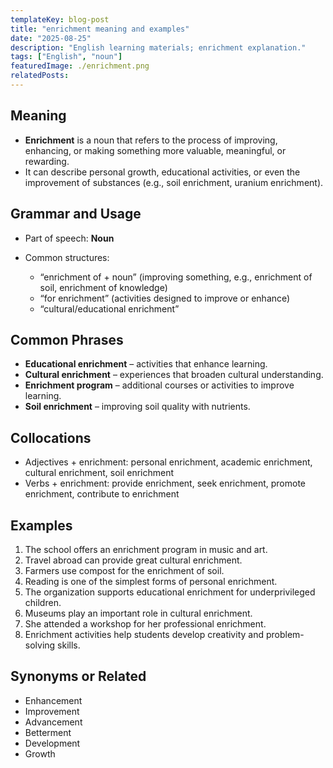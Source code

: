 ```yaml
---
templateKey: blog-post
title: "enrichment meaning and examples"
date: "2025-08-25"
description: "English learning materials; enrichment explanation."
tags: ["English", "noun"]
featuredImage: ./enrichment.png
relatedPosts:
---
```


## Meaning

- **Enrichment** is a noun that refers to the process of improving, enhancing, or making something more valuable, meaningful, or rewarding.
- It can describe personal growth, educational activities, or even the improvement of substances (e.g., soil enrichment, uranium enrichment).

## Grammar and Usage

- Part of speech: **Noun**
- Common structures:

  - “enrichment of + noun” (improving something, e.g., enrichment of soil, enrichment of knowledge)
  - “for enrichment” (activities designed to improve or enhance)
  - “cultural/educational enrichment”

## Common Phrases

- **Educational enrichment** – activities that enhance learning.
- **Cultural enrichment** – experiences that broaden cultural understanding.
- **Enrichment program** – additional courses or activities to improve learning.
- **Soil enrichment** – improving soil quality with nutrients.

## Collocations

- Adjectives + enrichment: personal enrichment, academic enrichment, cultural enrichment, soil enrichment
- Verbs + enrichment: provide enrichment, seek enrichment, promote enrichment, contribute to enrichment

## Examples

1. The school offers an enrichment program in music and art.
2. Travel abroad can provide great cultural enrichment.
3. Farmers use compost for the enrichment of soil.
4. Reading is one of the simplest forms of personal enrichment.
5. The organization supports educational enrichment for underprivileged children.
6. Museums play an important role in cultural enrichment.
7. She attended a workshop for her professional enrichment.
8. Enrichment activities help students develop creativity and problem-solving skills.

## Synonyms or Related

- Enhancement
- Improvement
- Advancement
- Betterment
- Development
- Growth
